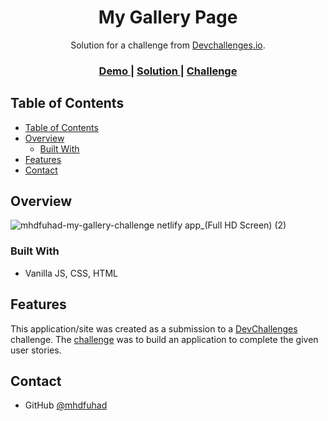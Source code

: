 <!-- Please update value in the {}  -->

<h1 align="center">My Gallery Page</h1>

<div align="center">
   Solution for a challenge from  <a href="http://devchallenges.io" target="_blank">Devchallenges.io</a>.
</div>

<div align="center">
  <h3>
    <a href="https://mhdfuhad-my-gallery-challenge.netlify.app/">
      Demo
    </a>
    <span> | </span>
    <a href="https://devchallenges.io/solutions/rhoo8SZiEha9fQoHYael">
      Solution
    </a>
    <span> | </span>
    <a href="https://devchallenges.io/challenges/gcbWLxG6wdennelX7b8I">
      Challenge
    </a>
  </h3>
</div>

## Table of Contents

- [Table of Contents](#table-of-contents)
- [Overview](#overview)
  - [Built With](#built-with)
- [Features](#features)
- [Contact](#contact)

## Overview
![mhdfuhad-my-gallery-challenge netlify app_(Full HD Screen) (2)](https://user-images.githubusercontent.com/77447622/209908925-1a8e3a2e-a868-497f-9507-4ecd4034bd2b.png)


### Built With

- Vanilla JS, CSS, HTML

## Features

This application/site was created as a submission to a [DevChallenges](https://devchallenges.io/challenges) challenge. The [challenge](https://devchallenges.io/challenges/gcbWLxG6wdennelX7b8I) was to build an application to complete the given user stories.

## Contact
- GitHub [@mhdfuhad](https://github.com/mhdfuhad)

